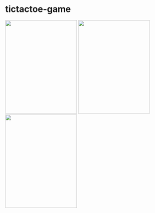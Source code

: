 # tictactoe-game
<img src="https://github.com/ciiindy/tictactoe-game/assets/75938983/be54df62-90e6-4b3b-b40f-4e43a557f709" height="300" width="230" >
<img src="https://github.com/ciiindy/tictactoe-game/assets/75938983/df50eb3b-8e46-4448-8749-d59dc8d4b543" height="300" width="230" >
<img src="https://github.com/ciiindy/tictactoe-game/assets/75938983/39376807-dee7-489b-8767-6380b16e1460" height="300" width="230" >


